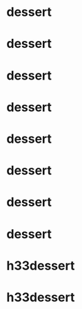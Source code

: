 # dessert
# dessert
# dessert
# dessert
# dessert
# dessert
# dessert
# dessert
# h33dessert
# h33dessert
